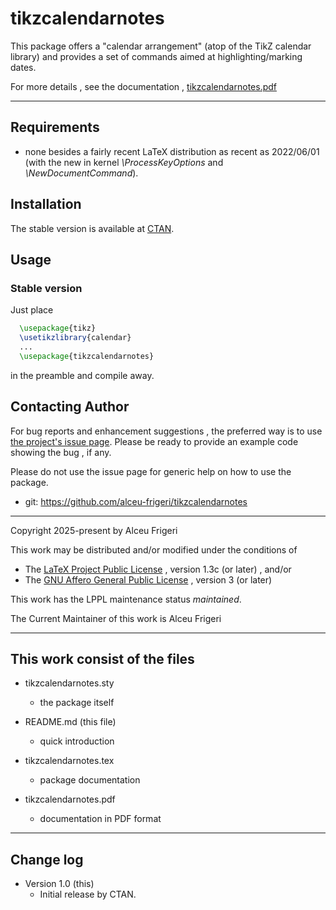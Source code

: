 tikzcalendarnotes
==========

This package offers a "calendar arrangement" (atop of the TikZ calendar library) and  provides a set of commands aimed at highlighting/marking dates.

For more details , see the documentation ,
[tikzcalendarnotes.pdf](http://mirrors.ctan.org/graphics/pgf/contrib/tikzcalendarnotes/doc/tikzcalendarnotes.pdf)

--------------

## Requirements
* none besides a fairly recent LaTeX distribution as recent as 2022/06/01
(with the new in kernel *\ProcessKeyOptions* and *\NewDocumentCommand*).

## Installation
The stable version is available at [CTAN](https://ctan.org/pkg/tikzcalendarnotes).

## Usage
### Stable version
Just place
```latex
  \usepackage{tikz}
  \usetikzlibrary{calendar}
  ...
  \usepackage{tikzcalendarnotes}
```

in the preamble and compile away.

## Contacting Author

For bug reports and enhancement suggestions , the preferred way is to use
[the project's issue page](https://github.com/alceu-frigeri/tikzcalendarnotes/issues).
Please be ready to provide an example code showing the bug , if any.

Please do not use the issue page for generic help on how to use the package.

* git: https://github.com/alceu-frigeri/tikzcalendarnotes

-------------
Copyright 2025-present by Alceu Frigeri

 This work may be distributed and/or modified under the
 conditions of

 * The [LaTeX Project Public License](http://www.latex-project.org/lppl.txt) , version 1.3c (or later) , and/or
 * The [GNU Affero General Public License](https://www.gnu.org/licenses/agpl-3.0.html) , version 3 (or later)

This work has the LPPL maintenance status *maintained*.

The Current Maintainer of this work is Alceu Frigeri

-------------
## This work consist of the files

* tikzcalendarnotes.sty
    - the package itself

* README.md  (this file)
    - quick introduction

* tikzcalendarnotes.tex
    - package documentation
* tikzcalendarnotes.pdf
    - documentation in PDF format
    
-------------

## Change log

* Version 1.0 (this)
    - Initial release by CTAN.
